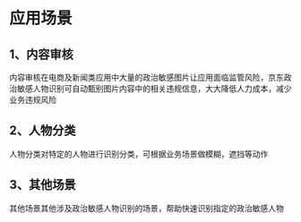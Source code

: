 # 应用场景

## 1、内容审核

内容审核在电商及新闻类应用中大量的政治敏感图片让应用面临监管风险，京东政治敏感人物识别可自动甄别图片内容中的相关违规信息，大大降低人力成本，减少业务违规风险

## 2、人物分类

人物分类对特定的人物进行识别分类，可根据业务场景做模糊，遮挡等动作

## 3、其他场景

其他场景其他涉及政治敏感人物识别的场景，帮助快速识别指定的政治敏感人物